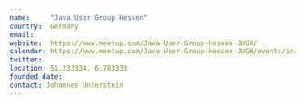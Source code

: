 ```yaml
---
name:     "Java User Group Hessen"
country:  Germany
email:  
website:  https://www.meetup.com/Java-User-Group-Hessen-JUGH/
calendar: https://www.meetup.com/Java-User-Group-Hessen-JUGH/events/ical/
twitter:  
location: 51.233334, 6.783333
founded_date:
contact: Johannes Unterstein 
---
```

